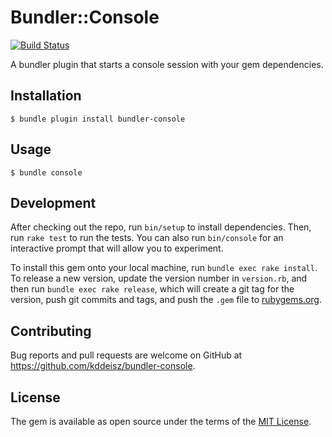 # Bundler::Console

[![Build Status](https://travis-ci.com/kddeisz/bundler-console.svg?branch=master)](https://travis-ci.com/kddeisz/bundler-console)

A bundler plugin that starts a console session with your gem dependencies.

## Installation

    $ bundle plugin install bundler-console

## Usage

    $ bundle console

## Development

After checking out the repo, run `bin/setup` to install dependencies. Then, run `rake test` to run the tests. You can also run `bin/console` for an interactive prompt that will allow you to experiment.

To install this gem onto your local machine, run `bundle exec rake install`. To release a new version, update the version number in `version.rb`, and then run `bundle exec rake release`, which will create a git tag for the version, push git commits and tags, and push the `.gem` file to [rubygems.org](https://rubygems.org).

## Contributing

Bug reports and pull requests are welcome on GitHub at https://github.com/kddeisz/bundler-console.

## License

The gem is available as open source under the terms of the [MIT License](https://opensource.org/licenses/MIT).
